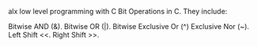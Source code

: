 alx low level programming with C Bit Operations in C. They include:

Bitwise AND (&).
Bitwise OR (|).
Bitwise Exclusive Or (^)
Exclusive Nor (~).
Left Shift <<.
Right Shift >>.

